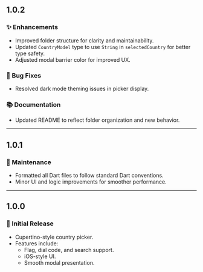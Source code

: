 ## 1.0.2

### ✨ Enhancements
- Improved folder structure for clarity and maintainability.
- Updated `CountryModel` type to use `String` in `selectedCountry` for better type safety.
- Adjusted modal barrier color for improved UX.

### 🐛 Bug Fixes
- Resolved dark mode theming issues in picker display.

### 📚 Documentation
- Updated README to reflect folder organization and new behavior.

---

## 1.0.1

### 🔧 Maintenance
- Formatted all Dart files to follow standard Dart conventions.
- Minor UI and logic improvements for smoother performance.

---

## 1.0.0

### 🚀 Initial Release
- Cupertino-style country picker.
- Features include:
    - Flag, dial code, and search support.
    - iOS-style UI.
    - Smooth modal presentation.
